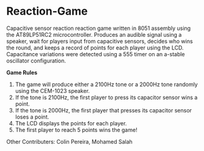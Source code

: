 # Reaction-Game
Capacitive sensor reaction reaction game written in 8051 assembly using the AT89LP51RC2 microcontroller. Produces an audible signal using a speaker, wait for players input from capacitive sensors, decides who wins the round, and keeps a record of 
points for each player using the LCD. Capacitance variations were detected using a 555 timer on an a-stable oscillator configuration. 

**Game Rules**
1. The game will produce either a 2100Hz tone or a 2000Hz tone randomly using the CEM-1023 speaker. 
2. If the tone is 2100Hz, the first player to press its capacitor sensor wins a point. 
3. If the tone is 2000Hz, the first  player that presses its capacitor sensor loses a point. 
4. The LCD displays the points for each player. 
5. The first player to reach 5 points wins the game! 

Other Contributers: Colin Pereira, Mohamed Salah

